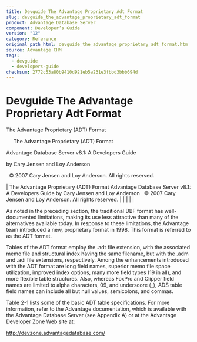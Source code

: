 ```yaml
---
title: Devguide The Advantage Proprietary Adt Format
slug: devguide_the_advantage_proprietary_adt_format
product: Advantage Database Server
component: Developer’s Guide
version: "12"
category: Reference
original_path_html: devguide_the_advantage_proprietary_adt_format.htm
source: Advantage CHM
tags:
  - devguide
  - developers-guide
checksum: 2772c53a80b9410d921eb5a231e3fbbd3bbb694d
---
```


# Devguide The Advantage Proprietary Adt Format

The Advantage Proprietary (ADT) Format

     The Advantage Proprietary (ADT) Format

Advantage Database Server v8.1: A Developers Guide

by Cary Jensen and Loy Anderson

  © 2007 Cary Jensen and Loy Anderson. All rights reserved.

| The Advantage Proprietary (ADT) Format  Advantage Database Server v8.1: A Developers Guide  by Cary Jensen and Loy Anderson    © 2007 Cary Jensen and Loy Anderson. All rights reserved. |  |  |  |  |

As noted in the preceding section, the traditional DBF format has well-documented limitations, making its use less attractive than many of the alternatives available today. In response to these limitations, the Advantage team introduced a new, proprietary format in 1998. This format is referred to as the ADT format.

Tables of the ADT format employ the .adt file extension, with the associated memo file and structural index having the same filename, but with the .adm and .adi file extensions, respectively. Among the enhancements introduced with the ADT format are long field names, superior memo file space utilization, improved index options, many more field types (19 in all), and more flexible table structures. Also, whereas FoxPro and Clipper field names are limited to alpha characters, 09, and underscore (\_), ADS table field names can include all but null values, semicolons, and commas.

Table 2-1 lists some of the basic ADT table specifications. For more information, refer to the Advantage documentation, which is available with the Advantage Database Server (see Appendix A) or at the Advantage Developer Zone Web site at:

http://devzone.advantagedatabase.com/
